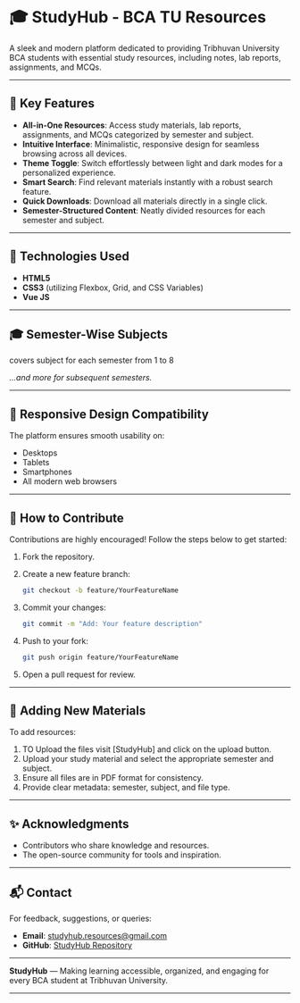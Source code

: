 # 🎓 StudyHub - BCA TU Resources

A sleek and modern platform dedicated to providing Tribhuvan University BCA students with essential study resources, including notes, lab reports, assignments, and MCQs.

---

## 🌟 Key Features

- **All-in-One Resources**: Access study materials, lab reports, assignments, and MCQs categorized by semester and subject.
- **Intuitive Interface**: Minimalistic, responsive design for seamless browsing across all devices.
- **Theme Toggle**: Switch effortlessly between light and dark modes for a personalized experience.
- **Smart Search**: Find relevant materials instantly with a robust search feature.
- **Quick Downloads**: Download all materials directly in a single click.
- **Semester-Structured Content**: Neatly divided resources for each semester and subject.

---

## 🚀 Technologies Used

- **HTML5**
- **CSS3** (utilizing Flexbox, Grid, and CSS Variables)
- **Vue JS**

---


## 🎓 Semester-Wise Subjects

covers subject for each semester from 1 to 8

*...and more for subsequent semesters.*

---


## 📱 Responsive Design Compatibility

The platform ensures smooth usability on:

- Desktops
- Tablets
- Smartphones
- All modern web browsers

---

## 🤝 How to Contribute

Contributions are highly encouraged! Follow the steps below to get started:

1. Fork the repository.
2. Create a new feature branch:

   ```bash
   git checkout -b feature/YourFeatureName
   ```

3. Commit your changes:

   ```bash
   git commit -m "Add: Your feature description"
   ```

4. Push to your fork:

   ```bash
   git push origin feature/YourFeatureName
   ```

5. Open a pull request for review.

---

## 📝 Adding New Materials

To add resources:

1. TO Upload the files visit [StudyHub] and click on the upload button.
2. Upload your study material and select the appropriate semester and subject.
3. Ensure all files are in PDF format for consistency.
4. Provide clear metadata: semester, subject, and file type.

---

## ✨ Acknowledgments

- Contributors who share knowledge and resources.
- The open-source community for tools and inspiration.

---


## 📬 Contact

For feedback, suggestions, or queries:

- **Email**: studyhub.resources@gmail.com
- **GitHub**: [StudyHub Repository](https://github.com/yourusername/studyhub)

---

**StudyHub** — Making learning accessible, organized, and engaging for every BCA student at Tribhuvan University.

****